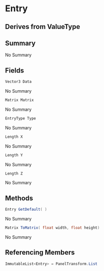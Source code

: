 # Entry

## Derives from ValueType

## Summary

No Summary
## Fields

```c#
Vector3 Data
```
No Summary
```c#
Matrix Matrix
```
No Summary
```c#
EntryType Type
```
No Summary
```c#
Length X
```
No Summary
```c#
Length Y
```
No Summary
```c#
Length Z
```
No Summary
## Methods

```c#
Entry GetDefault( ) 
```
No Summary
```c#
Matrix ToMatrix( float width, float height) 
```
No Summary
## Referencing Members

```c#
ImmutableList<Entry> = PanelTransform.List
```
